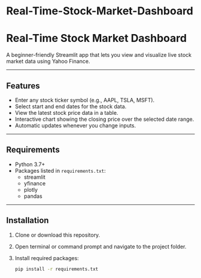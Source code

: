 # Real-Time-Stock-Market-Dashboard
# Real-Time Stock Market Dashboard

A beginner-friendly Streamlit app that lets you view and visualize live stock market data using Yahoo Finance.

---

## Features

- Enter any stock ticker symbol (e.g., AAPL, TSLA, MSFT).
- Select start and end dates for the stock data.
- View the latest stock price data in a table.
- Interactive chart showing the closing price over the selected date range.
- Automatic updates whenever you change inputs.

---

## Requirements

- Python 3.7+
- Packages listed in `requirements.txt`:
  - streamlit
  - yfinance
  - plotly
  - pandas

---

## Installation

1. Clone or download this repository.
2. Open terminal or command prompt and navigate to the project folder.
3. Install required packages:

   ```bash
   pip install -r requirements.txt
